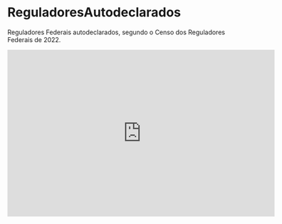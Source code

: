 # ReguladoresAutodeclarados
Reguladores Federais autodeclarados, segundo o Censo dos Reguladores Federais de 2022.
<iframe title="Contabilização de Benefícios" width="600" height="373.5" src="
https://app.powerbi.com/view?r=eyJrIjoiOGUyMmE4MGYtNzg1OS00OTIzLWE4YTctNDRkZDA5MWVmODdjIiwidCI6IjY2NzhkOWZlLTA5MjEtNDE3ZC04NDExLTVmMWMxOGRlZmJiYiJ9"
frameborder="0" allowFullScreen="true"></iframe>
